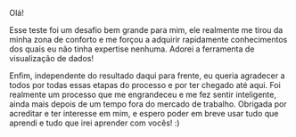 ﻿Olá!

Esse teste foi um desafio bem grande para mim, ele realmente me tirou da minha zona de conforto e me forçou a adquirir rapidamente conhecimentos dos quais eu não tinha expertise nenhuma. Adorei a ferramenta de visualização de dados!

Enfim, independente do resultado daqui para frente, eu queria agradecer a todos por todas essas etapas do processo e por ter chegado até aqui. Foi realmente um processo que me engrandeceu e me fez sentir inteligente, ainda mais depois de um tempo fora do mercado de trabalho. Obrigada por acreditar e ter interesse em mim, e espero poder em breve usar tudo que aprendi e tudo que irei aprender com vocês! :)
